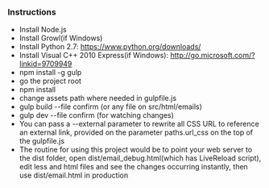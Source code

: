 ### Instructions

* Install Node.js
* Install Growl(if Windows)
* Install Python 2.7: https://www.python.org/downloads/
* Install Visual C++ 2010 Express(if Windows): http://go.microsoft.com/?linkid=9709949
* npm install -g gulp
* go the project root
* npm install
* change assets path where needed in gulpfile.js
* gulp build --file confirm (or any file on src/html/emails)
* gulp dev --file confirm (for watching changes)
* You can pass a --external parameter to rewrite all CSS URL to reference an external link, provided on the parameter paths.url_css on the top of the gulpfile.js
* The routine for using this project would be to point your web server to the dist folder, open dist/email_debug.html(which has LiveReload script), edit less and html files and see the changes occurring instantly, then use dist/email.html in production
